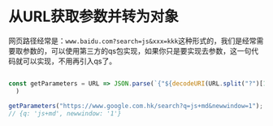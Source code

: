 # 从URL获取参数并转为对象

网页路径经常是：`www.baidu.com?search=js&xxx=kkk`这种形式的，我们是经常需要取参数的，可以使用第三方的qs包实现，如果你只是要实现去参数，这一句代码就可以实现，不用再引入qs了。

```js

const getParameters = URL => JSON.parse(`{"${decodeURI(URL.split("?")[1]).replace(/"/g, '\\"').replace(/&/g, '","').replace(/=/g, '":"')}"}`
  )

getParameters("https://www.google.com.hk/search?q=js+md&newwindow=1");
// {q: 'js+md', newwindow: '1'}

```
